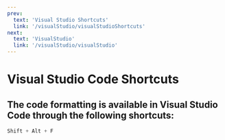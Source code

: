 ```yaml
---
prev:
  text: 'Visual Studio Shortcuts'
  link: '/visualStudio/visualStudioShortcuts'
next:
  text: 'VisualStudio'
  link: '/visualStudio/visualStudio'
---
```

# Visual Studio Code Shortcuts
## The code formatting is available in Visual Studio Code through the following shortcuts:
```ps1
Shift + Alt + F
```